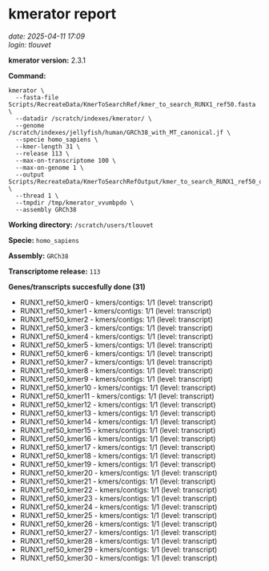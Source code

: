 # kmerator report
*date: 2025-04-11 17:09*  
*login: tlouvet*

**kmerator version:** 2.3.1

**Command:**

```
kmerator \
  --fasta-file Scripts/RecreateData/KmerToSearchRef/kmer_to_search_RUNX1_ref50.fasta \
  --datadir /scratch/indexes/kmerator/ \
  --genome /scratch/indexes/jellyfish/human/GRCh38_with_MT_canonical.jf \
  --specie homo_sapiens \
  --kmer-length 31 \
  --release 113 \
  --max-on-transcriptome 100 \
  --max-on-genome 1 \
  --output Scripts/RecreateData/KmerToSearchRefOutput/kmer_to_search_RUNX1_ref50_output \
  --thread 1 \
  --tmpdir /tmp/kmerator_vvumbpdo \
  --assembly GRCh38
```

**Working directory:** `/scratch/users/tlouvet`

**Specie:** `homo_sapiens`

**Assembly:** `GRCh38`

**Transcriptome release:** `113`

**Genes/transcripts succesfully done (31)**

- RUNX1_ref50_kmer0 - kmers/contigs: 1/1 (level: transcript)
- RUNX1_ref50_kmer1 - kmers/contigs: 1/1 (level: transcript)
- RUNX1_ref50_kmer2 - kmers/contigs: 1/1 (level: transcript)
- RUNX1_ref50_kmer3 - kmers/contigs: 1/1 (level: transcript)
- RUNX1_ref50_kmer4 - kmers/contigs: 1/1 (level: transcript)
- RUNX1_ref50_kmer5 - kmers/contigs: 1/1 (level: transcript)
- RUNX1_ref50_kmer6 - kmers/contigs: 1/1 (level: transcript)
- RUNX1_ref50_kmer7 - kmers/contigs: 1/1 (level: transcript)
- RUNX1_ref50_kmer8 - kmers/contigs: 1/1 (level: transcript)
- RUNX1_ref50_kmer9 - kmers/contigs: 1/1 (level: transcript)
- RUNX1_ref50_kmer10 - kmers/contigs: 1/1 (level: transcript)
- RUNX1_ref50_kmer11 - kmers/contigs: 1/1 (level: transcript)
- RUNX1_ref50_kmer12 - kmers/contigs: 1/1 (level: transcript)
- RUNX1_ref50_kmer13 - kmers/contigs: 1/1 (level: transcript)
- RUNX1_ref50_kmer14 - kmers/contigs: 1/1 (level: transcript)
- RUNX1_ref50_kmer15 - kmers/contigs: 1/1 (level: transcript)
- RUNX1_ref50_kmer16 - kmers/contigs: 1/1 (level: transcript)
- RUNX1_ref50_kmer17 - kmers/contigs: 1/1 (level: transcript)
- RUNX1_ref50_kmer18 - kmers/contigs: 1/1 (level: transcript)
- RUNX1_ref50_kmer19 - kmers/contigs: 1/1 (level: transcript)
- RUNX1_ref50_kmer20 - kmers/contigs: 1/1 (level: transcript)
- RUNX1_ref50_kmer21 - kmers/contigs: 1/1 (level: transcript)
- RUNX1_ref50_kmer22 - kmers/contigs: 1/1 (level: transcript)
- RUNX1_ref50_kmer23 - kmers/contigs: 1/1 (level: transcript)
- RUNX1_ref50_kmer24 - kmers/contigs: 1/1 (level: transcript)
- RUNX1_ref50_kmer25 - kmers/contigs: 1/1 (level: transcript)
- RUNX1_ref50_kmer26 - kmers/contigs: 1/1 (level: transcript)
- RUNX1_ref50_kmer27 - kmers/contigs: 1/1 (level: transcript)
- RUNX1_ref50_kmer28 - kmers/contigs: 1/1 (level: transcript)
- RUNX1_ref50_kmer29 - kmers/contigs: 1/1 (level: transcript)
- RUNX1_ref50_kmer30 - kmers/contigs: 1/1 (level: transcript)

